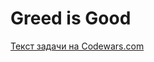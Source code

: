 <h1>Greed is Good</h1>
<p><a href="https://www.codewars.com/kata/5270d0d18625160ada0000e4">Текст задачи на Codewars.com</a></p>